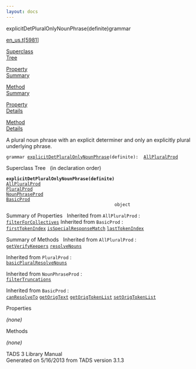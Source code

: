 ```yaml
---
layout: docs
---
```

<span class="title">explicitDetPluralOnlyNounPhrase(definite)</span><span class="type">grammar</span>

[en_us.t](../file/en_us.t.html)\[[5981](../source/en_us.t.html#5981)\]

[Superclass  
Tree](#_SuperClassTree_)

[Property  
Summary](#_PropSummary_)

[Method  
Summary](#_MethodSummary_)

[Property  
Details](#_Properties_)

[Method  
Details](#_Methods_)



A plural noun phrase with an explicit determiner and only an explicitly
plural underlying phrase.

`grammar `<span class="gramalt">[`explicitDetPluralOnlyNounPhrase`](../object/explicitDetPluralOnlyNounPhrase.html)`(definite)`</span>` :   `[`AllPluralProd`](../object/AllPluralProd.html)



<span id="_SuperClassTree_"></span>



<span class="hdln">Superclass Tree</span>   (in declaration order)



**`explicitDetPluralOnlyNounPhrase(definite)`**  
[`AllPluralProd`](../object/AllPluralProd.html)  
[`PluralProd`](../object/PluralProd.html)  
[`NounPhraseProd`](../object/NounPhraseProd.html)  
[`BasicProd`](../object/BasicProd.html)  
`                                         object`  
<span id="_PropSummary_"></span>



<span class="hdln">Summary of Properties</span>  
Inherited from `AllPluralProd` :  
[`filterForCollectives`](../object/AllPluralProd.html#filterForCollectives)
Inherited from `BasicProd` :  
[`firstTokenIndex`](../object/BasicProd.html#firstTokenIndex) [`isSpecialResponseMatch`](../object/BasicProd.html#isSpecialResponseMatch) [`lastTokenIndex`](../object/BasicProd.html#lastTokenIndex)

<span id="_MethodSummary_"></span>



<span class="hdln">Summary of Methods</span>  
Inherited from `AllPluralProd` :  
[`getVerifyKeepers`](../object/AllPluralProd.html#getVerifyKeepers) [`resolveNouns`](../object/AllPluralProd.html#resolveNouns)

Inherited from `PluralProd` :  
[`basicPluralResolveNouns`](../object/PluralProd.html#basicPluralResolveNouns)

Inherited from `NounPhraseProd` :  
[`filterTruncations`](../object/NounPhraseProd.html#filterTruncations)

Inherited from `BasicProd` :  
[`canResolveTo`](../object/BasicProd.html#canResolveTo) [`getOrigText`](../object/BasicProd.html#getOrigText) [`getOrigTokenList`](../object/BasicProd.html#getOrigTokenList) [`setOrigTokenList`](../object/BasicProd.html#setOrigTokenList)

<span id="_Properties_"></span>



<span class="hdln">Properties</span>  



*(none)* <span id="_Methods_"></span>



<span class="hdln">Methods</span>  



*(none)*



TADS 3 Library Manual  
Generated on 5/16/2013 from TADS version 3.1.3


